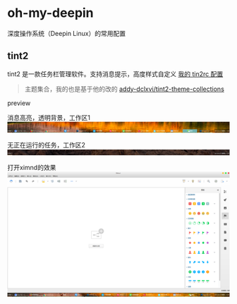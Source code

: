 # oh-my-deepin
深度操作系统（Deepin Linux）的常用配置

## tint2

tint2 是一款任务栏管理软件。支持消息提示，高度样式自定义 [我的 tin2rc 配置](https://github.com/rovast/oh-my-deepin/blob/master/tint2/tint2rc)

> 主题集合，我的也是基于他的改的 [addy-dclxvi/tint2-theme-collections](https://github.com/addy-dclxvi/tint2-theme-collections)

preview

消息高亮，透明背景，工作区1
![preview-tint3-png](https://raw.githubusercontent.com/rovast/rovast-github-assets/master/images/tint2_3.png) <br />

无正在运行的任务，工作区2
![preview-tint2-png](https://raw.githubusercontent.com/rovast/rovast-github-assets/master/images/tint2_2.png) <br />

打开ximnd的效果
![preview-tint-png](https://raw.githubusercontent.com/rovast/rovast-github-assets/master/images/tint2.png) <br />